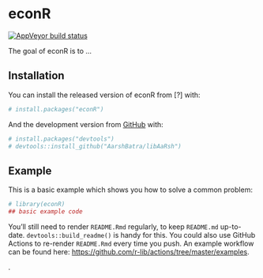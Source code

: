 
<!-- README.md is generated from README.Rmd. Please edit that file -->

# econR

<!-- badges: start -->

[![AppVeyor build
status](https://ci.appveyor.com/api/projects/status/github/AarshBatra/econR?branch=master&svg=true)](https://ci.appveyor.com/project/AarshBatra/econR)
<!-- badges: end -->

The goal of econR is to …

## Installation

You can install the released version of econR from \[?\] with:

``` r
# install.packages("econR")
```

And the development version from [GitHub](https://github.com/) with:

``` r
# install.packages("devtools")
# devtools::install_github("AarshBatra/libAaRsh")
```

## Example

This is a basic example which shows you how to solve a common problem:

``` r
# library(econR)
## basic example code
```

You’ll still need to render `README.Rmd` regularly, to keep `README.md`
up-to-date. `devtools::build_readme()` is handy for this. You could also
use GitHub Actions to re-render `README.Rmd` every time you push. An
example workflow can be found here:
<https://github.com/r-lib/actions/tree/master/examples>.

.
